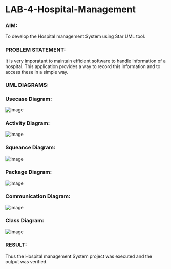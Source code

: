 # LAB-4-Hospital-Management
### AIM:
To develop the Hospital management System using Star UML tool.
### PROBLEM STATEMENT:
It is very imporatant to maintain efficient software to handle information of a hospital.
This application provides a way to record this information and to access these in a simple way.

### UML DIAGRAMS:
### Usecase Diagram:
![image](https://github.com/Selvakumar525/LAB-4-Hospital-Management/assets/120643262/3b972226-7cf5-4e61-9014-b47e05b52016)

### Activity Diagram:
![image](https://github.com/Selvakumar525/LAB-4-Hospital-Management/assets/120643262/a604f84d-d8ae-4c62-a810-7ab92ed7d394)

### Squeance Diagram:
![image](https://github.com/Selvakumar525/LAB-4-Hospital-Management/assets/120643262/e15f2c62-20e9-45dc-8ff3-3e08d3a79091)

### Package Diagram:
![image](https://github.com/Selvakumar525/LAB-4-Hospital-Management/assets/120643262/331e4ece-e71b-442e-8681-2862e3d752cb)

### Communication Diagram:
![image](https://github.com/Selvakumar525/LAB-4-Hospital-Management/assets/120643262/7e8d0924-ea58-4bac-94c2-0e2a70fac006)

### Class Diagram:
![image](https://github.com/Selvakumar525/LAB-4-Hospital-Management/assets/120643262/96590cef-ff33-41ad-a6fe-c643b7e2960b)


### RESULT:
Thus the Hospital management System project was executed and the output was verified.
